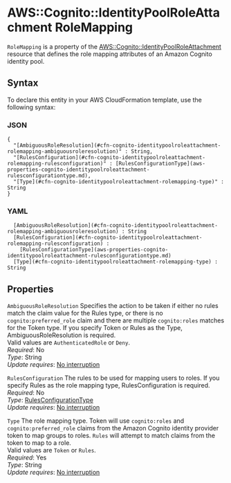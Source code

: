 # AWS::Cognito::IdentityPoolRoleAttachment RoleMapping<a name="aws-properties-cognito-identitypoolroleattachment-rolemapping"></a>

`RoleMapping` is a property of the [AWS::Cognito::IdentityPoolRoleAttachment](https://docs.aws.amazon.com/AWSCloudFormation/latest/UserGuide/aws-resource-cognito-identitypoolroleattachment.html) resource that defines the role mapping attributes of an Amazon Cognito identity pool\.

## Syntax<a name="aws-properties-cognito-identitypoolroleattachment-rolemapping-syntax"></a>

To declare this entity in your AWS CloudFormation template, use the following syntax:

### JSON<a name="aws-properties-cognito-identitypoolroleattachment-rolemapping-syntax.json"></a>

```
{
  "[AmbiguousRoleResolution](#cfn-cognito-identitypoolroleattachment-rolemapping-ambiguousroleresolution)" : String,
  "[RulesConfiguration](#cfn-cognito-identitypoolroleattachment-rolemapping-rulesconfiguration)" : [RulesConfigurationType](aws-properties-cognito-identitypoolroleattachment-rulesconfigurationtype.md),
  "[Type](#cfn-cognito-identitypoolroleattachment-rolemapping-type)" : String
}
```

### YAML<a name="aws-properties-cognito-identitypoolroleattachment-rolemapping-syntax.yaml"></a>

```
﻿  [AmbiguousRoleResolution](#cfn-cognito-identitypoolroleattachment-rolemapping-ambiguousroleresolution) : String
﻿  [RulesConfiguration](#cfn-cognito-identitypoolroleattachment-rolemapping-rulesconfiguration) : 
    [RulesConfigurationType](aws-properties-cognito-identitypoolroleattachment-rulesconfigurationtype.md)
﻿  [Type](#cfn-cognito-identitypoolroleattachment-rolemapping-type) : String
```

## Properties<a name="aws-properties-cognito-identitypoolroleattachment-rolemapping-properties"></a>

`AmbiguousRoleResolution`  <a name="cfn-cognito-identitypoolroleattachment-rolemapping-ambiguousroleresolution"></a>
Specifies the action to be taken if either no rules match the claim value for the Rules type, or there is no `cognito:preferred_role` claim and there are multiple `cognito:roles` matches for the Token type\. If you specify Token or Rules as the Type, AmbiguousRoleResolution is required\.  
Valid values are `AuthenticatedRole` or `Deny`\.  
*Required*: No  
*Type*: String  
*Update requires*: [No interruption](https://docs.aws.amazon.com/AWSCloudFormation/latest/UserGuide/using-cfn-updating-stacks-update-behaviors.html#update-no-interrupt)

`RulesConfiguration`  <a name="cfn-cognito-identitypoolroleattachment-rolemapping-rulesconfiguration"></a>
The rules to be used for mapping users to roles\. If you specify Rules as the role mapping type, RulesConfiguration is required\.  
*Required*: No  
*Type*: [RulesConfigurationType](aws-properties-cognito-identitypoolroleattachment-rulesconfigurationtype.md)  
*Update requires*: [No interruption](https://docs.aws.amazon.com/AWSCloudFormation/latest/UserGuide/using-cfn-updating-stacks-update-behaviors.html#update-no-interrupt)

`Type`  <a name="cfn-cognito-identitypoolroleattachment-rolemapping-type"></a>
The role mapping type\. Token will use `cognito:roles` and `cognito:preferred_role` claims from the Amazon Cognito identity provider token to map groups to roles\. `Rules` will attempt to match claims from the token to map to a role\.  
Valid values are `Token` or `Rules`\.  
*Required*: Yes  
*Type*: String  
*Update requires*: [No interruption](https://docs.aws.amazon.com/AWSCloudFormation/latest/UserGuide/using-cfn-updating-stacks-update-behaviors.html#update-no-interrupt)